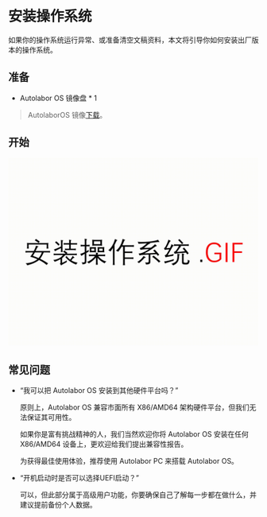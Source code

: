 # 安装操作系统

如果你的操作系统运行异常、或准备清空文稿资料，本文将引导你如何安装出厂版本的操作系统。

## 准备

* Autolabor OS 镜像盘 * 1

> AutolaborOS 镜像[下载](http://www.autolabor.com.cn/download)。

## 开始

![](imgs/install_os.gif)


## 常见问题

* “我可以把 Autolabor OS 安装到其他硬件平台吗？”

  原则上，Autolabor OS 兼容市面所有 X86/AMD64 架构硬件平台，但我们无法保证其可用性。

  如果你是富有挑战精神的人，我们当然欢迎你将 Autolabor OS 安装在任何 X86/AMD64 设备上，更欢迎给我们提出兼容性报告。

  为获得最佳使用体验，推荐使用 Autolabor PC 来搭载 Autolabor OS。

* “开机启动时是否可以选择UEFI启动？”

    可以，但此部分属于高级用户功能，你要确保自己了解每一步都在做什么，并建议提前备份个人数据。
